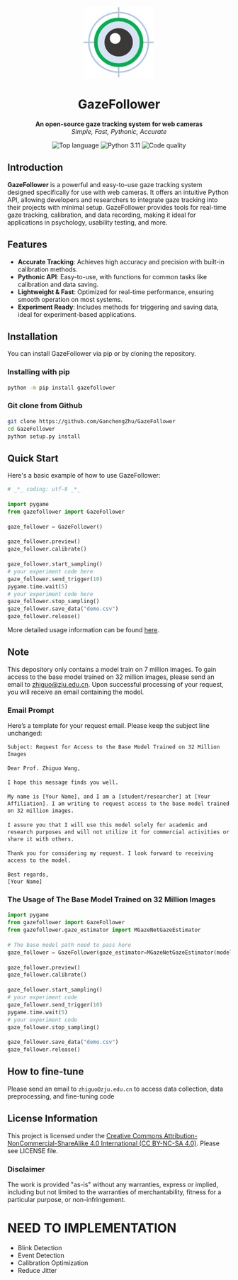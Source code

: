<div align="center">
  <a href="https://github.com/GanchengZhu/GazeFollower">
    <img width="160" height="160" src="https://raw.githubusercontent.com/GanchengZhu/GazeFollower/main/gazefollower/res/image/gazefollower.png">
  </a>

  <h1>GazeFollower</h1>

<b>An open-source gaze tracking system for web cameras</b><br/>
<i>Simple, Fast, Pythonic, Accurate</i><br/>

<p>
    <img src="https://img.shields.io/github/languages/top/ganchengzhu/gazefollower" alt="Top language">
    <img src="https://img.shields.io/badge/python-3.11-blue" alt="Python 3.11">
    <img src="https://img.shields.io/codacy/grade/e21ccd9e469d4b9abd69efeaaa587cc2" alt="Code quality">
</p>
</div>

## Introduction

**GazeFollower** is a powerful and easy-to-use gaze tracking system designed specifically for use with web cameras. It
offers an intuitive Python API, allowing developers and researchers to integrate gaze tracking into their projects with
minimal setup. GazeFollower provides tools for real-time gaze tracking, calibration, and data recording, making it ideal
for applications in psychology, usability testing, and more.

## Features

- **Accurate Tracking**: Achieves high accuracy and precision with built-in calibration methods.
- **Pythonic API**: Easy-to-use, with functions for common tasks like calibration and data saving.
- **Lightweight & Fast**: Optimized for real-time performance, ensuring smooth operation on most systems.
- **Experiment Ready**: Includes methods for triggering and saving data, ideal for experiment-based applications.

## Installation

You can install GazeFollower via pip or by cloning the repository.

### Installing with pip

```bash
python -m pip install gazefollower
```

### Git clone from Github

```bash
git clone https://github.com/GanchengZhu/GazeFollower
cd GazeFollower
python setup.py install
```

## Quick Start

Here's a basic example of how to use GazeFollower:

```python
# _*_ coding: utf-8 _*_

import pygame
from gazefollower import GazeFollower

gaze_follower = GazeFollower()

gaze_follower.preview()
gaze_follower.calibrate()

gaze_follower.start_sampling()
# your experiment code here
gaze_follower.send_trigger(10)
pygame.time.wait(5)
# your experiment code here
gaze_follower.stop_sampling()
gaze_follower.save_data("demo.csv")
gaze_follower.release()
```

More detailed usage information can be found [here](MORE_INFO.md).

## Note

This depository only contains a model train on 7 million images. To gain access to the base model trained on 32 million
images, please send an email to zhiguo@zju.edu.cn. Upon successful processing of your request, you will receive an email
containing the model.

### Email Prompt

Here’s a template for your request email. Please keep the subject line unchanged:

```
Subject: Request for Access to the Base Model Trained on 32 Million Images

Dear Prof. Zhiguo Wang,

I hope this message finds you well.

My name is [Your Name], and I am a [student/researcher] at [Your Affiliation]. I am writing to request access to the base model trained on 32 million images.

I assure you that I will use this model solely for academic and research purposes and will not utilize it for commercial activities or share it with others.

Thank you for considering my request. I look forward to receiving access to the model.

Best regards,
[Your Name]
```

### The Usage of The Base Model Trained on 32 Million Images

```python
import pygame
from gazefollower import GazeFollower
from gazefollower.gaze_estimator import MGazeNetGazeEstimator

# The base model path need to pass here
gaze_follower = GazeFollower(gaze_estimator=MGazeNetGazeEstimator(model_path='path to model'))

gaze_follower.preview()
gaze_follower.calibrate()

gaze_follower.start_sampling()
# your experiment code
gaze_follower.send_trigger(10)
pygame.time.wait(5)
# your experiment code
gaze_follower.stop_sampling()

gaze_follower.save_data("demo.csv")
gaze_follower.release()
```

## How to fine-tune

Please send an email to `zhiguo@zju.edu.cn` to access data collection, data preprocessing, and fine-tuning code

## License Information

This project is licensed under
the [Creative Commons Attribution-NonCommercial-ShareAlike 4.0 International (CC BY-NC-SA 4.0)](https://creativecommons.org/licenses/by-nc-sa/4.0/).
Please see LICENSE file.

### Disclaimer

The work is provided "as-is" without any warranties, express or implied, including but not limited to the warranties of
merchantability, fitness for a particular purpose, or non-infringement.

# NEED TO IMPLEMENTATION

- Blink Detection
- Event Detection
- Calibration Optimization
- Reduce Jitter
